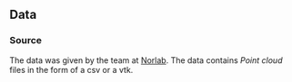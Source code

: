 ## Data

### Source

The data was given by the team at [Norlab](https://github.com/norlab-ulaval).
The data contains _Point cloud_ files in the form of a csv or a vtk.
